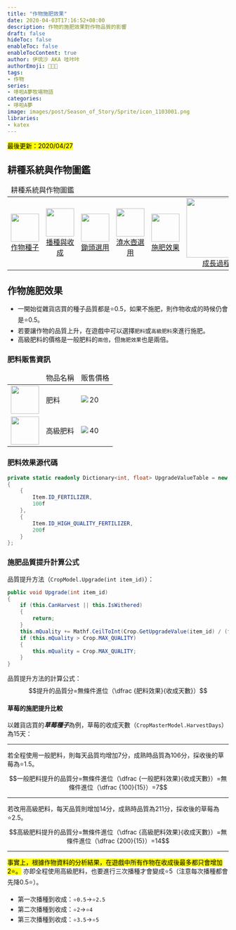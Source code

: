 ```yaml
---
title: "作物施肥效果"
date: 2020-04-03T17:16:52+08:00
description: 作物的施肥效果對作物品質的影響
draft: false
hideToc: false
enableToc: false
enableTocContent: true
author: 伊琉沙 AKA 哇咔咔
authorEmoji: 👩🏿‍🚀
tags: 
- 作物
series:
- 哆啦A夢牧場物語
categories:
- 哆啦A夢
image: images/post/Season_of_Story/Sprite/icon_1103001.png
libraries:
- katex
---
```

<mark>最後更新：2020/04/27</mark>

## 耕種系統與作物圖鑑
<table>
    <thead>
        <tr>
            <td colspan="10">耕種系統與作物圖鑑</td>        
        </tr>
    </thead>
    <tr>
        <td align="center"><a href="../doraemon-story-shop-20700-knick-knacks-general-store/#作物種子"><img width="64px" src= "/images/post/Season_of_Story/Sprite/icon_2000100.png">作物種子</a></td>
        <td align="center"><a href="../doraemon-story-crop-part1"><img width="64px" src= "/images/post/Season_of_Story/Sprite/icon_1001000.png">播種與收成</a></td>
        <td align="center"><a href="../#鋤頭選用"><img width="64px" src= "/images/post/Season_of_Story/Sprite/icon_1001005.png">鋤頭選用</a></td>
        <td align="center"><a href="../#澆水壺選用"><img width="64px" src= "/images/post/Season_of_Story/Sprite/icon_1001025.png">澆水壺選用</a></td>
        <td align="center"><a href="../doraemon-story-crop-part2"><img width="64px" src= "/images/post/Season_of_Story/Sprite/icon_1103001.png">施肥效果</a></td>
        <td align="center"><a href="../doraemon-story-crop-part3"><img width="136px" src= "/images/post/Season_of_Story/Sprite/Crop_90110402.png">成長過程</a></td>
        <td align="center"><a href="../doraemon-story-crop-grow"><img width="113px" src= "/images/post/Season_of_Story/Sprite/Crop_90110405.png">成長資料</a></td>
        <td align="center"><a href="../doraemon-story-shipping-prices-crops"><img width="64px" src= "/images/post/Season_of_Story/Sprite/icon_3000205.png">出貨價格</a></td>
        <td align="center"><a href="../#溫室種植"><img width="64px" src= "/images/post/Season_of_Story/Sprite/icon_1104000.png">溫室種植</a></td>
    </tr>
</table>

## 作物施肥效果
+ 一開始從雜貨店買的種子品質都是⭐️0.5，如果不施肥，則作物收成的時候仍會是⭐️0.5。
+ 若要讓作物的品質上升，在遊戲中可以選擇`肥料`或`高級肥料`來進行施肥。
+ 高級肥料的價格是一般肥料的`兩倍`，但`施肥效果`也是兩倍。

### 肥料販售資訊
<table>
    <thead>
        <tr>
            <td></td>
            <td>物品名稱</td>
            <td>販售價格</td>
        </tr>
    </thead>
    <tr>
        <td><img width= "64px" src= "/images/post/Season_of_Story/Sprite/icon_1103000.png"></td>
        <td>肥料</td>
        <td><img align="left" src= "/images/post/Season_of_Story/Sprite/Icon_Money_01.png">20</td>
    </tr>
    <tr>
        <td><img width= "64px" src= "/images/post/Season_of_Story/Sprite/icon_1103001.png"></td>
        <td>高級肥料</td>
        <td><img align="left" src= "/images/post/Season_of_Story/Sprite/Icon_Money_01.png">40</td>
    </tr>
</table>

### 肥料效果源代碼
```C#
private static readonly Dictionary<int, float> UpgradeValueTable = new Dictionary<int, float>
{
    {
        Item.ID_FERTILIZER,
        100f
    },
    {
        Item.ID_HIGH_QUALITY_FERTILIZER,
        200f
    }
};
```

### 施肥品質提升計算公式
品質提升方法（`CropModel.Upgrade(int item_id)`）：
```C#
public void Upgrade(int item_id)
{
    if (this.CanHarvest || this.IsWithered)
    {
        return;
    }
    this.mQuality += Mathf.CeilToInt(Crop.GetUpgradeValue(item_id) / (float)this.Master.HarvestDays);
    if (this.mQuality > Crop.MAX_QUALITY)
    {
        this.mQuality = Crop.MAX_QUALITY;
    }
}
```
品質提升方法的計算公式：
$$提升的品質分=無條件進位（\dfrac {肥料效果}{收成天數}）$$

#### 草莓的施肥提升比較
以雜貨店買的***草莓種子***為例，草莓的收成天數（`CropMasterModel.HarvestDays`）為15天：
*******
若全程使用一般肥料，則每天品質均增加7分，成熟時品質為106分，採收後的草莓為⭐️1.5。
$$一般肥料提升的品質分=無條件進位（\dfrac {一般肥料效果}{收成天數}）=無條件進位（\dfrac {100}{15}）=7$$
*******
若改用高級肥料，每天品質則增加14分，成熟時品質為211分，採收後的草莓為⭐️2.5。
$$高級肥料提升的品質分=無條件進位（\dfrac {高級肥料效果}{收成天數}）=無條件進位（\dfrac {200}{15}）=14$$
*******
<mark>事實上，根據作物資料的分析結果，在遊戲中所有作物在收成後最多都只會增加2⭐️。</mark>
亦即全程使用高級肥料，也要進行三次播種才會變成⭐️5（注意每次播種都會先降0.5⭐️）。
+ 第一次播種到收成：`⭐️0.5`→`⭐️2.5`
+ 第二次播種到收成：`⭐️2`→`⭐️4`
+ 第三次播種到收成：`⭐️3.5`→`⭐️5`